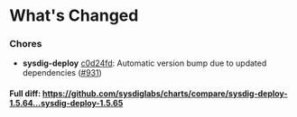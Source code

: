 # What's Changed

### Chores
- **sysdig-deploy** [c0d24fd](https://github.com/sysdiglabs/charts/commit/c0d24fdf5a2c2a9c84a1f1c33b53e1cb4ce42aa5): Automatic version bump due to updated dependencies ([#931](https://github.com/sysdiglabs/charts/issues/931))

#### Full diff: https://github.com/sysdiglabs/charts/compare/sysdig-deploy-1.5.64...sysdig-deploy-1.5.65

